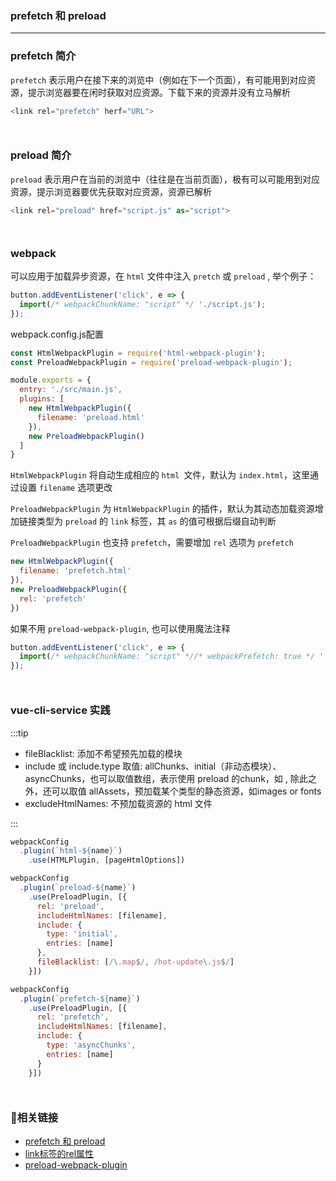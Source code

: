 ### prefetch 和 preload
***

### prefetch 简介
`prefetch` 表示用户在接下来的浏览中（例如在下一个页面），有可能用到对应资源，提示浏览器要在闲时获取对应资源。下载下来的资源并没有立马解析
```js
<link rel="prefetch" herf="URL">
```
<div style='margin-top: 50px'></div>

### preload 简介
`preload` 表示用户在当前的浏览中（往往是在当前页面），极有可以可能用到对应资源，提示浏览器要优先获取对应资源，资源已解析
```js
<link rel="preload" href="script.js" as="script">
```
<div style='margin-top: 50px'></div>

### webpack
可以应用于加载异步资源，在 `html` 文件中注入 `pretch` 或 `preload` , 举个例子：
```js
button.addEventListener('click', e => {
  import(/* webpackChunkName: "script" */ './script.js');
});
```
webpack.config.js配置
```js
const HtmlWebpackPlugin = require('html-webpack-plugin');
const PreloadWebpackPlugin = require('preload-webpack-plugin');

module.exports = {
  entry: './src/main.js',
  plugins: [
    new HtmlWebpackPlugin({
      filename: 'preload.html'
    }),
    new PreloadWebpackPlugin()
  ]
}
```
`HtmlWebpackPlugin` 将自动生成相应的 `html `文件，默认为 `index.html`，这里通过设置 `filename` 选项更改

`PreloadWebpackPlugin` 为 `HtmlWebpackPlugin` 的插件，默认为其动态加载资源增加链接类型为 `preload` 的 `link` 标签，其 `as` 的值可根据后缀自动判断

`PreloadWebpackPlugin` 也支持 `prefetch`，需要增加 `rel` 选项为 `prefetch`
```js
new HtmlWebpackPlugin({
  filename: 'prefetch.html'
}),
new PreloadWebpackPlugin({
  rel: 'prefetch'
})
```

如果不用 `preload-webpack-plugin`, 也可以使用魔法注释
```js
button.addEventListener('click', e => {
  import(/* webpackChunkName: "script" *//* webpackPrefetch: true */ './script.js');
});
```

<div style='margin-top: 50px'></div>

### vue-cli-service 实践
:::tip
- fileBlacklist: 添加不希望预先加载的模块
- include 或 include.type 取值: allChunks、initial（非动态模块）、asyncChunks，也可以取值数组，表示使用 preload 的chunk，如 <link rel="preload" as="script" href="home.31132ae6680e598f8879.js"> , 除此之外，还可以取值 allAssets，预加载某个类型的静态资源，如images or fonts
- excludeHtmlNames: 不预加载资源的 html 文件

:::
```js
webpackConfig
  .plugin(`html-${name}`)
    .use(HTMLPlugin, [pageHtmlOptions])

webpackConfig
  .plugin(`preload-${name}`)
    .use(PreloadPlugin, [{
      rel: 'preload',
      includeHtmlNames: [filename],
      include: {
        type: 'initial',
        entries: [name]
      },
      fileBlacklist: [/\.map$/, /hot-update\.js$/]
    }])

webpackConfig
  .plugin(`prefetch-${name}`)
    .use(PreloadPlugin, [{
      rel: 'prefetch',
      includeHtmlNames: [filename],
      include: {
        type: 'asyncChunks',
        entries: [name]
      }
    }])
```
<div style='margin-top: 50px'></div>

### 🔗相关链接
- [prefetch 和 preload](https://juejin.cn/post/6844904142402502669)
- [link标签的rel属性](https://zhuanlan.zhihu.com/p/150231042)
- [preload-webpack-plugin](https://www.npmjs.com/package/preload-webpack-plugin)